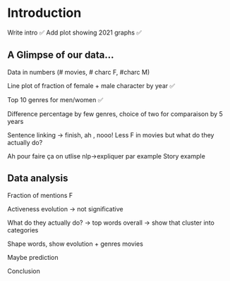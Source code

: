 # Introduction
Write intro ✅
Add plot showing 2021 graphs ✅

## **A Glimpse of our data...**

Data in numbers (# movies, # charc F, #charc M)

Line plot of fraction of female + male character by year ✅

Top 10 genres for men/women ✅

Difference percentage by few genres, choice of two for comparaison by 5 years

Sentence linking -> finish, ah , nooo! Less F in movies but what do they actually do?

Ah pour faire ça on utlise nlp->expliquer par example Story example

## **Data analysis**

Fraction of mentions F 

Activeness evolution -> not significative

What do they actually do? -> top words overall -> show that cluster into categories

Shape words, show evolution + genres movies

Maybe prediction

Conclusion
